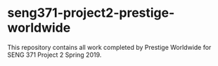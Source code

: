 # seng371-project2-prestige-worldwide
This repository contains all work completed by Prestige Worldwide for SENG 371 Project 2 Spring 2019.
